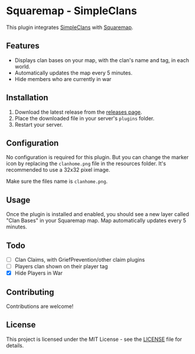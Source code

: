 # Squaremap - SimpleClans

This plugin integrates [SimpleClans](https://github.com/RoinujNosde/SimpleClans) with [Squaremap](https://github.com/jpenilla/squaremap).

## Features

- Displays clan bases on your map, with the clan's name and tag, in each world.
- Automatically updates the map every 5 minutes.
- Hide members who are currently in war

## Installation

1. Download the latest release from the [releases page](https://github.com/AkselGlyholt/Squaremap-SimpleClans/releases).
2. Place the downloaded file in your server's `plugins` folder.
3. Restart your server.

## Configuration

No configuration is required for this plugin.
But you can change the marker icon by replacing the `clanhome.png` file in the resources folder.
It's recommended to use a 32x32 pixel image.

Make sure the files name is `clanhome.png`.

## Usage

Once the plugin is installed and enabled, you should see a new layer called "Clan Bases" in your Squaremap map.
Map automatically updates every 5 minutes.

## Todo
- [ ] Clan Claims, with GriefPrevention/other claim plugins
- [ ] Players clan shown on their player tag
- [x] Hide Players in War

## Contributing

Contributions are welcome!

## License

This project is licensed under the MIT License - see the [LICENSE](LICENSE) file for details.
